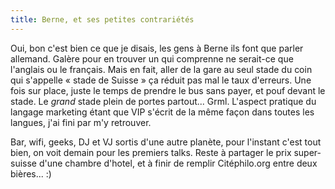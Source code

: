 ```yaml
---
title: Berne, et ses petites contrariétés
---
```


Oui, bon c'est bien ce que je disais, les gens à Berne ils font que parler
allemand. Galère pour en trouver un qui comprenne ne serait-ce que l'anglais
ou le français. Mais en fait, aller de la gare au seul stade du coin qui
s'appelle « stade de Suisse » ça réduit pas mal le taux d'erreurs. Une fois
sur place, juste le temps de prendre le bus sans payer, et pouf devant le
stade. Le _grand_ stade plein de portes partout... Grml. L'aspect pratique du
langage marketing étant que VIP s'écrit de la même façon dans toutes les
langues, j'ai fini par m'y retrouver.

Bar, wifi, geeks, DJ et VJ sortis d'une autre planète, pour l'instant c'est
tout bien, on voit demain pour les premiers talks. Reste à partager le prix
super-suisse d'une chambre d'hotel, et à finir de remplir Citéphilo.org entre
deux bières... :)

